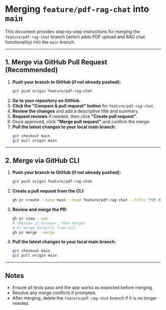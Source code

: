 # Merging `feature/pdf-rag-chat` into `main`

This document provides step-by-step instructions for merging the `feature/pdf-rag-chat` branch (which adds PDF upload and RAG chat functionality) into the `main` branch.

---

## 1. Merge via GitHub Pull Request (Recommended)

1. **Push your branch to GitHub (if not already pushed):**
   ```bash
   git push origin feature/pdf-rag-chat
   ```
2. **Go to your repository on GitHub.**
3. **Click the "Compare & pull request" button** for `feature/pdf-rag-chat`.
4. **Review the changes** and add a descriptive title and summary.
5. **Request reviews** if needed, then click **"Create pull request"**.
6. Once approved, click **"Merge pull request"** and confirm the merge.
7. **Pull the latest changes to your local main branch:**
   ```bash
   git checkout main
   git pull origin main
   ```

---

## 2. Merge via GitHub CLI

1. **Push your branch to GitHub (if not already pushed):**
   ```bash
   git push origin feature/pdf-rag-chat
   ```
2. **Create a pull request from the CLI:**
   ```bash
   gh pr create --base main --head feature/pdf-rag-chat --title "PDF RAG Chat Feature" --body "Adds PDF upload and retrieval-augmented generation chat functionality."
   ```
3. **Review and merge the PR:**
   ```bash
   gh pr view --web
   # (Review in browser, then merge)
   # Or merge directly from CLI:
   gh pr merge --merge
   ```
4. **Pull the latest changes to your local main branch:**
   ```bash
   git checkout main
   git pull origin main
   ```

---

## Notes
- Ensure all tests pass and the app works as expected before merging.
- Resolve any merge conflicts if prompted.
- After merging, delete the `feature/pdf-rag-chat` branch if it is no longer needed. 